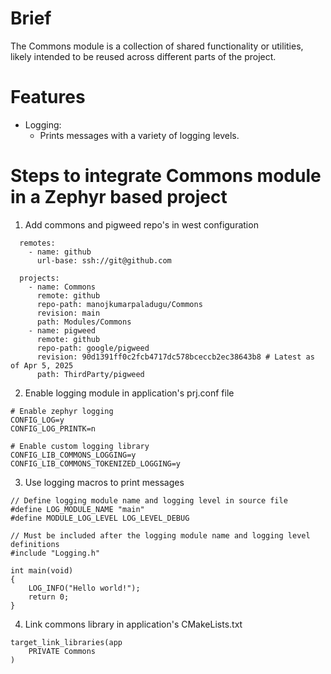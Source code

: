 # Brief
The Commons module is a collection of shared functionality or utilities, likely intended to be reused across different parts of the project.

# Features
* Logging:
  * Prints messages with a variety of logging levels.

# Steps to integrate Commons module in a Zephyr based project
1. Add commons and pigweed repo's in west configuration
```
  remotes:
    - name: github
      url-base: ssh://git@github.com

  projects:
    - name: Commons
      remote: github
      repo-path: manojkumarpaladugu/Commons
      revision: main
      path: Modules/Commons
    - name: pigweed
      remote: github
      repo-path: google/pigweed
      revision: 90d1391ff0c2fcb4717dc578bceccb2ec38643b8 # Latest as of Apr 5, 2025
      path: ThirdParty/pigweed
```
2. Enable logging module in application's prj.conf file
```
# Enable zephyr logging
CONFIG_LOG=y
CONFIG_LOG_PRINTK=n

# Enable custom logging library
CONFIG_LIB_COMMONS_LOGGING=y
CONFIG_LIB_COMMONS_TOKENIZED_LOGGING=y
```

3. Use logging macros to print messages
```
// Define logging module name and logging level in source file
#define LOG_MODULE_NAME "main"
#define MODULE_LOG_LEVEL LOG_LEVEL_DEBUG

// Must be included after the logging module name and logging level definitions
#include "Logging.h"

int main(void)
{
    LOG_INFO("Hello world!");
    return 0;
}
```

4. Link commons library in application's CMakeLists.txt
```
target_link_libraries(app
    PRIVATE Commons
)
```
